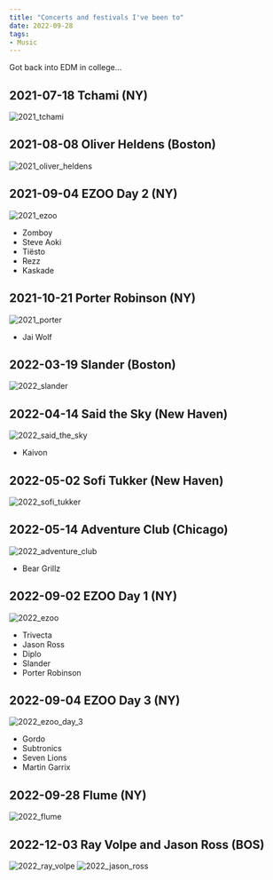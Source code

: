```yaml
---
title: "Concerts and festivals I've been to"
date: 2022-09-28
tags:
- Music
---
```


Got back into EDM in college...

## 2021-07-18 Tchami (NY)
![2021_tchami](notes/images/concerts/2021_tchami.jpg)
## 2021-08-08 Oliver Heldens (Boston)
![2021_oliver_heldens](notes/images/concerts/2021_oliver_heldens.jpg)
## 2021-09-04 EZOO Day 2 (NY)
![2021_ezoo](notes/images/concerts/2021_ezoo.jpg)
- Zomboy
- Steve Aoki
- Tiësto
- Rezz
- Kaskade
## 2021-10-21 Porter Robinson (NY)
![2021_porter](notes/images/concerts/2021_porter.jpg)
- Jai Wolf
## 2022-03-19 Slander (Boston)
![2022_slander](notes/images/concerts/2022_slander.jpg)
## 2022-04-14 Said the Sky (New Haven)
![2022_said_the_sky](notes/images/concerts/2022_said_the_sky.jpg)
- Kaivon
## 2022-05-02 Sofi Tukker (New Haven)
![2022_sofi_tukker](notes/images/concerts/2022_sofi_tukker.jpg)
## 2022-05-14 Adventure Club (Chicago)
![2022_adventure_club](notes/images/concerts/2022_adventure_club.jpg)
- Bear Grillz
## 2022-09-02 EZOO Day 1 (NY)
![2022_ezoo](notes/images/concerts/2022_ezoo_day_1.jpeg)
- Trivecta
- Jason Ross
- Diplo
- Slander
- Porter Robinson
## 2022-09-04 EZOO Day 3 (NY)
![2022_ezoo_day_3](notes/images/concerts/2022_ezoo_day_3.jpeg)
- Gordo
- Subtronics
- Seven Lions
- Martin Garrix
## 2022-09-28 Flume (NY)
![2022_flume](notes/images/concerts/2022_flume.jpeg)
## 2022-12-03 Ray Volpe and Jason Ross (BOS)
![2022_ray_volpe](notes/images/concerts/2022_ray_volpe.jpg)
![2022_jason_ross](notes/images/concerts/2022_jason_ross.jpg)